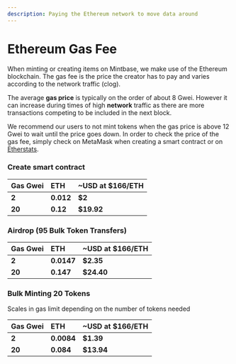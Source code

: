 ```yaml
---
description: Paying the Ethereum network to move data around
---
```


# Ethereum Gas Fee

When minting or creating items on Mintbase, we make use of the Ethereum blockchain. The gas fee is the price the creator has to pay and varies according to the network traffic \(clog\).

The average **gas price** is typically on the order of about 8 Gwei. However it can increase during times of high **network** traffic as there are more transactions competing to be included in the next block. 

We recommend our users to not mint tokens when the gas price is above 12 Gwei to wait until the price goes down. In order to check the price of the gas fee, simply check on MetaMask when creating a smart contract or on [Etherstats](https://ethstats.net/).



### **Create smart contract**

| **Gas Gwei** | **ETH** | **~USD at $166/ETH** |
| :--- | :--- | :--- |
| **2** | **0.012** | **$2** |
| **20** | **0.12** | **$19.92** |

### **Airdrop \(95 Bulk Token Transfers\)**

| **Gas Gwei** | **ETH** | **~USD at $166/ETH** |
| :--- | :--- | :--- |
| **2** | **0.0147** | **$2.35** |
| **20** | **0.147** | **$24.40** |

### **Bulk Minting 20 Tokens** 

Scales in gas limit depending on the number of tokens needed

| **Gas Gwei** | **ETH** | **~USD at $166/ETH** |
| :--- | :--- | :--- |
| **2** | **0.0084** | **$1.39** |
| **20** | **0.084** | **$13.94**  |



